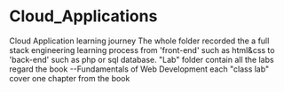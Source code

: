 # Cloud_Applications
Cloud Application learning journey 
  The whole folder recorded the a full stack engineering learning process from 'front-end' such as html&css to 'back-end' such as php or sql database.
  "Lab" folder contain all the labs regard the book --Fundamentals of Web Development
  each "class lab" cover one chapter from the book
